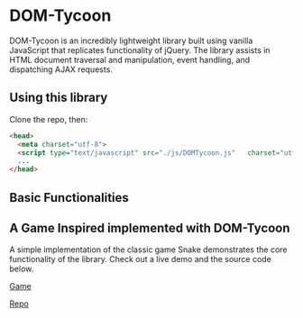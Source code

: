 # DOM-Tycoon

DOM-Tycoon is an incredibly lightweight library built using vanilla JavaScript that replicates functionality of jQuery. The library assists in HTML document traversal and manipulation, event handling, and dispatching AJAX requests.

## Using this library

  Clone the repo, then:

  ```html
  <head>
    <meta charset="utf-8">
    <script type="text/javascript" src="./js/DOMTycoon.js"   charset="utf-8"></script>
    ...
  </head>
  ```

## Basic Functionalities

## A Game Inspired implemented with  DOM-Tycoon
A simple implementation of the classic game Snake demonstrates the core functionality of the library. Check out a live demo and the source code below.

[Game](http://davidchen.world/MushroomMania/)

[Repo](https://github.com/qydchen/MushroomMania)
